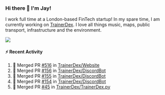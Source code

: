 ### Hi there 👋 I'm Jay!
I work full time at a London-based FinTech startup! In my spare time, I am currently working on [TrainerDex](https://www.github.com/TrainerDex). I love all things music, maps, public transport, infrastructure and the environment.

[<img src="https://github-readme-stats.vercel.app/api/wakatime?username=TurnrDev&layout=compact&custom_title=Last 7 Days Language Breakdown" />](https://wakatime.com/@TurnrDev)  

#### :zap: Recent Activity
<!--START_SECTION:activity-->
1. 🎉 Merged PR [#516](https://github.com/TrainerDex/Website/pull/516) in [TrainerDex/Website](https://github.com/TrainerDex/Website)
2. 🎉 Merged PR [#156](https://github.com/TrainerDex/DiscordBot/pull/156) in [TrainerDex/DiscordBot](https://github.com/TrainerDex/DiscordBot)
3. 🎉 Merged PR [#155](https://github.com/TrainerDex/DiscordBot/pull/155) in [TrainerDex/DiscordBot](https://github.com/TrainerDex/DiscordBot)
4. 🎉 Merged PR [#154](https://github.com/TrainerDex/DiscordBot/pull/154) in [TrainerDex/DiscordBot](https://github.com/TrainerDex/DiscordBot)
5. 🎉 Merged PR [#45](https://github.com/TrainerDex/TrainerDex.py/pull/45) in [TrainerDex/TrainerDex.py](https://github.com/TrainerDex/TrainerDex.py)
<!--END_SECTION:activity-->
